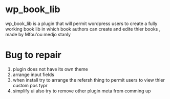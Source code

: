 # wp_book_lib
wp_book_lib  is a  plugin that  will permit  wordpress users to  create a  fully  working  book  lib  in which  book  authors  can  create and edite  thier  books , made  by  Mfou'ou medjo  stanly 


# Bug  to repair
1. plugin does not have its  own  theme
2. arrange  input  fields 
3. when install  try  to  arrange  the  refersh  thing to permit users  to  view  thier custom  pos typr
4. simplify  ui also  try  to  remove other plugin meta from  comming up 
